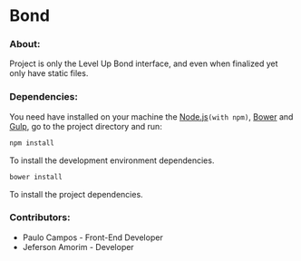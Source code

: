 # Bond

### About:

Project is only the Level Up Bond interface, and even when finalized yet only have static files.

### Dependencies:

You need have installed on your machine the [Node.js](https://nodejs.org/en/)`(with npm)`, [Bower](http://bower.io/) and [Gulp](http://gulpjs.com/), go to the project directory and run:

```bash
npm install
```
To install the development environment dependencies.

```bash
bower install
```
To install the project dependencies.

### Contributors:

- Paulo Campos - Front-End Developer
- Jeferson Amorim - Developer